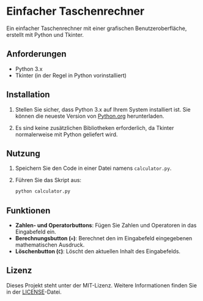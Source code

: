 # Einfacher Taschenrechner

Ein einfacher Taschenrechner mit einer grafischen Benutzeroberfläche, erstellt mit Python und Tkinter.

## Anforderungen

- Python 3.x
- Tkinter (in der Regel in Python vorinstalliert)

## Installation

1. Stellen Sie sicher, dass Python 3.x auf Ihrem System installiert ist. Sie können die neueste Version von [Python.org](https://www.python.org/) herunterladen.

2. Es sind keine zusätzlichen Bibliotheken erforderlich, da Tkinter normalerweise mit Python geliefert wird.

## Nutzung

1. Speichern Sie den Code in einer Datei namens `calculator.py`.

2. Führen Sie das Skript aus:
   ```sh
   python calculator.py
   ```

## Funktionen

- **Zahlen- und Operatorbuttons**: Fügen Sie Zahlen und Operatoren in das Eingabefeld ein.
- **Berechnungsbutton (`=`)**: Berechnet den im Eingabefeld eingegebenen mathematischen Ausdruck.
- **Löschenbutton (`C`)**: Löscht den aktuellen Inhalt des Eingabefelds.

## Lizenz

Dieses Projekt steht unter der MIT-Lizenz. Weitere Informationen finden Sie in der [LICENSE](LICENSE)-Datei.
